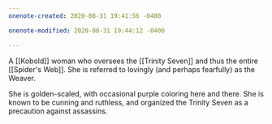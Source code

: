 ```yaml
---
onenote-created: 2020-08-31 19:41:56 -0400

onenote-modified: 2020-08-31 19:44:12 -0400

---
```


A [[Kobold]] woman who oversees the [[Trinity Seven]] and thus the entire [[Spider's Web]]. She is referred to lovingly (and perhaps fearfully) as the Weaver.

She is golden-scaled, with occasional purple coloring here and there. She is known to be cunning and ruthless, and organized the Trinity Seven as a precaution against assassins.
